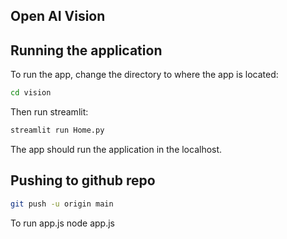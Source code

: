 ## Open AI Vision
## Running the application
To run the app, change the directory to where the app is located:
```bash
cd vision
```
Then run streamlit:
```bash
streamlit run Home.py
```
The app should run the application in the localhost.

## Pushing to github repo
```bash
git push -u origin main
```


To run app.js
node app.js